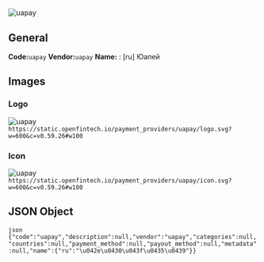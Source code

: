 #  
![uapay](https://static.openfintech.io/payment_providers/uapay/logo.svg?w=600&c=v0.59.26#w100) 
## General 
**Code:**`uapay` 
**Vendor:**`uapay` 
**Name:** 
:	[ru] Юапей 
## Images 
### Logo 
![uapay](https://static.openfintech.io/payment_providers/uapay/logo.svg?w=600&c=v0.59.26#w100) 
``` https://static.openfintech.io/payment_providers/uapay/logo.svg?w=600&c=v0.59.26#w100 ``` 
### Icon 
![uapay](https://static.openfintech.io/payment_providers/uapay/icon.svg?w=600&c=v0.59.26#w100) 
``` https://static.openfintech.io/payment_providers/uapay/icon.svg?w=600&c=v0.59.26#w100 ``` 
## JSON Object 
```json {"code":"uapay","description":null,"vendor":"uapay","categories":null,"countries":null,"payment_method":null,"payout_method":null,"metadata":null,"name":{"ru":"\u042e\u0430\u043f\u0435\u0439"}} ``` 
